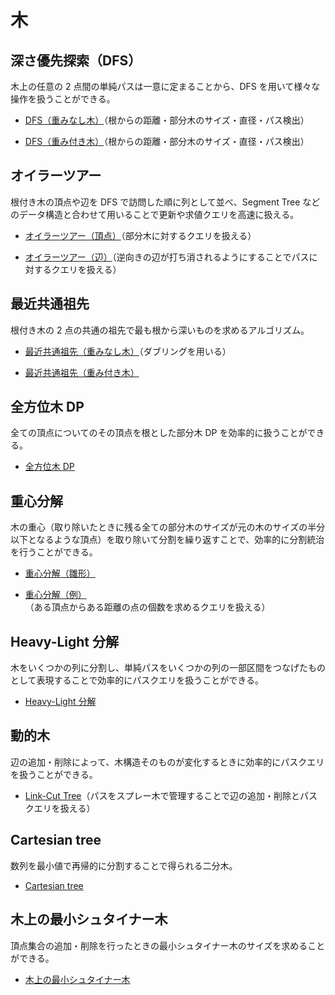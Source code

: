 # 木

## 深さ優先探索（DFS）

木上の任意の 2 点間の単純パスは一意に定まることから、DFS を用いて様々な操作を扱うことができる。

- [DFS（重みなし木）](DFS_Tree.hpp)（根からの距離・部分木のサイズ・直径・パス検出）

- [DFS（重み付き木）](DFS_Tree_Weighted.hpp)（根からの距離・部分木のサイズ・直径・パス検出）

## オイラーツアー

根付き木の頂点や辺を DFS で訪問した順に列として並べ、Segment Tree などのデータ構造と合わせて用いることで更新や求値クエリを高速に扱える。

- [オイラーツアー（頂点）](Euler_Tour-1.hpp)（部分木に対するクエリを扱える）

- [オイラーツアー（辺）](Euler_Tour-2.hpp)（逆向きの辺が打ち消されるようにすることでパスに対するクエリを扱える）

## 最近共通祖先

根付き木の 2 点の共通の祖先で最も根から深いものを求めるアルゴリズム。

- [最近共通祖先（重みなし木）](Lowest_Common_Ancestor.hpp)（ダブリングを用いる）

- [最近共通祖先（重み付き木）](Lowest_Common_Ancestor_Weighted.hpp)

## 全方位木 DP

全ての頂点についてのその頂点を根とした部分木 DP を効率的に扱うことができる。

- [全方位木 DP](Rerooting.hpp)

## 重心分解

木の重心（取り除いたときに残る全ての部分木のサイズが元の木のサイズの半分以下となるような頂点）を取り除いて分割を繰り返すことで、効率的に分割統治を行うことができる。

- [重心分解（雛形）](Centroid_Template.hpp)

- [重心分解（例）](Centroid_Example.hpp)（ある頂点からある距離の点の個数を求めるクエリを扱える）

## Heavy-Light 分解

木をいくつかの列に分割し、単純パスをいくつかの列の一部区間をつなげたものとして表現することで効率的にパスクエリを扱うことができる。

- [Heavy-Light 分解](Heavy-Light_Decomposition.hpp)

## 動的木

辺の追加・削除によって、木構造そのものが変化するときに効率的にパスクエリを扱うことができる。

- [Link-Cut Tree](Link_Cut_Tree.hpp)（パスをスプレー木で管理することで辺の追加・削除とパスクエリを扱える）

## Cartesian tree

数列を最小値で再帰的に分割することで得られる二分木。

- [Cartesian tree](Cartesian_Tree.hpp)

## 木上の最小シュタイナー木

頂点集合の追加・削除を行ったときの最小シュタイナー木のサイズを求めることができる。

- [木上の最小シュタイナー木](Dynamic_Steiner_Tree.hpp)
